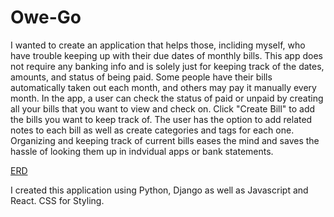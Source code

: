 # Owe-Go

I wanted to create an application that helps those, incliding myself, who have trouble keeping up with their due dates of monthly bills. This app
does not require any banking info and is solely just for keeping track of the dates, amounts, and status of being paid.
Some people have their bills automatically taken out each month, and others may pay it manually every month. In the app, a user can check the
status of paid or unpaid by creating all your bills that you want to view and check on. Click "Create Bill" to add the bills you want to keep track of. The user has the option to add related notes to each bill as well as create categories and tags for each one. Organizing and keeping track of current bills eases the mind and saves the hassle of looking them up in indvidual
apps or bank statements.

[ERD](https://dbdiagram.io/d/621ed2c754f9ad109a4151ac)


I created this application using Python, Django as well as Javascript and React.
CSS for Styling.
